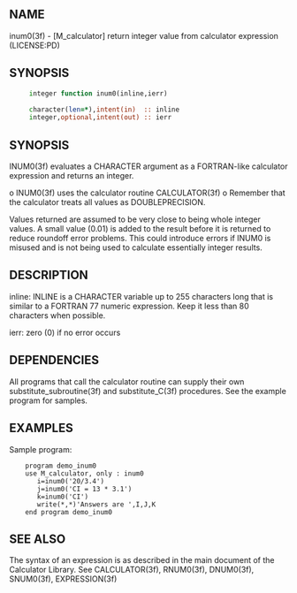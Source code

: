 ## NAME
   inum0(3f) - [M_calculator] return integer value from calculator
   expression (LICENSE:PD)
## SYNOPSIS
```fortran
     integer function inum0(inline,ierr)

     character(len=*),intent(in)  :: inline
     integer,optional,intent(out) :: ierr
```
## SYNOPSIS
   INUM0(3f) evaluates a CHARACTER argument as a FORTRAN-like
   calculator expression and returns an integer.

   o INUM0(3f) uses the calculator routine CALCULATOR(3f)
   o Remember that the calculator treats all values as
     DOUBLEPRECISION.

   Values returned are assumed to be very close to being whole integer
   values. A small value (0.01) is added to the result before it is
   returned to reduce roundoff error problems. This could introduce errors
   if INUM0 is misused and is not being used to calculate essentially
   integer results.
## DESCRIPTION
   inline:  INLINE is a CHARACTER variable up to 255 characters long that
            is similar to a FORTRAN 77 numeric expression. Keep it less
            than 80 characters when possible.

   ierr:    zero (0) if no error occurs
## DEPENDENCIES
   All programs that call the calculator routine can supply their own
   substitute_subroutine(3f) and substitute_C(3f) procedures. See the
   example program for samples.
## EXAMPLES
   Sample program:
```text
    program demo_inum0
    use M_calculator, only : inum0
       i=inum0('20/3.4')
       j=inum0('CI = 13 * 3.1')
       k=inum0('CI')
       write(*,*)'Answers are ',I,J,K
    end program demo_inum0
``` 
## SEE ALSO
   The syntax of an expression is as described in the main document of
   the Calculator Library. See CALCULATOR(3f), RNUM0(3f), DNUM0(3f), SNUM0(3f),
   EXPRESSION(3f)
